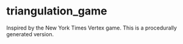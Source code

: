 # triangulation_game
Inspired by the New York Times Vertex game. This is a procedurally generated version.
